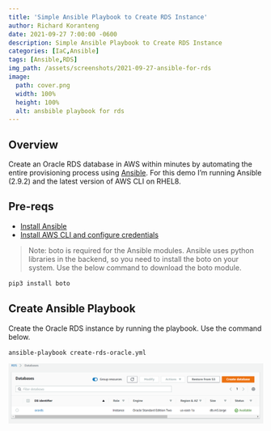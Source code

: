 ```yaml
---
title: 'Simple Ansible Playbook to Create RDS Instance'
author: Richard Koranteng
date: 2021-09-27 7:00:00 -0600
description: Simple Ansible Playbook to Create RDS Instance
categories: [IaC,Ansible]
tags: [Ansible,RDS]
img_path: /assets/screenshots/2021-09-27-ansible-for-rds
image:
  path: cover.png
  width: 100%
  height: 100%
  alt: ansbible playbook for rds
---
```


## Overview
Create an Oracle RDS database in AWS within minutes by automating the entire provisioning process using [Ansible](https://www.ansible.com/).
For this demo I’m running Ansible (2.9.2) and the latest version of AWS CLI on RHEL8.

## Pre-reqs
* [Install Ansible](https://docs.ansible.com/ansible/latest/installation_guide/intro_installation.html)
* [Install AWS CLI and configure credentials](https://github.com/RKKoranteng/cloud-oracle-dba/blob/f506350b7b315d98557e93353a067cf2f8eeafcb/aws/aws-cli-setup.sh)
> Note: boto is required for the Ansible modules. Ansible uses python libraries in the backend, so you need to install the boto on your system. Use the below command to download the boto module.

```bash
pip3 install boto
```

## Create Ansible Playbook
Create the Oracle RDS instance by running the playbook. Use the command below.
```bash
ansible-playbook create-rds-oracle.yml
```
<p align="center"><img src="../assets/screenshots/2021-09-27-ansible-for-rds/ansible-create-rds.png"></p>

